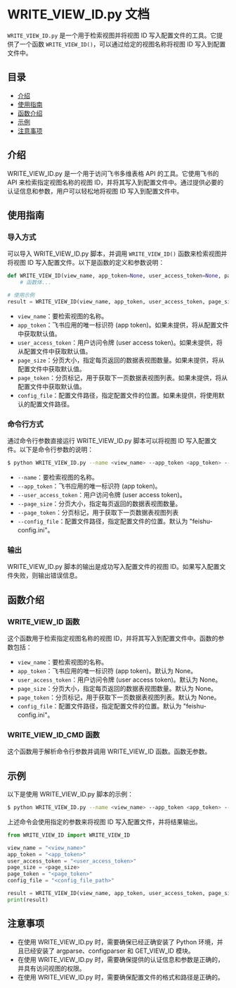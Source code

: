 # WRITE_VIEW_ID.py 文档

`WRITE_VIEW_ID.py` 是一个用于检索视图并将视图 ID 写入配置文件的工具。它提供了一个函数 `WRITE_VIEW_ID()`，可以通过给定的视图名称将视图 ID 写入到配置文件中。

## 目录

- [介绍](#介绍)
- [使用指南](#使用指南)
- [函数介绍](#函数介绍)
- [示例](#示例)
- [注意事项](#注意事项)

## 介绍

WRITE_VIEW_ID.py 是一个用于访问飞书多维表格 API 的工具。它使用飞书的 API 来检索指定视图名称的视图 ID，并将其写入到配置文件中。通过提供必要的认证信息和参数，用户可以轻松地将视图 ID 写入到配置文件中。

## 使用指南

### 导入方式

可以导入 WRITE_VIEW_ID.py 脚本，并调用 `WRITE_VIEW_ID()` 函数来检索视图并将视图 ID 写入配置文件。以下是函数的定义和参数说明：

```python
def WRITE_VIEW_ID(view_name, app_token=None, user_access_token=None, page_size=None, page_token=None, config_file=None):
    # 函数体...

# 使用示例
result = WRITE_VIEW_ID(view_name, app_token, user_access_token, page_size, page_token, config_file)
```

- `view_name`：要检索视图的名称。
- `app_token`：飞书应用的唯一标识符 (app token)。如果未提供，将从配置文件中获取默认值。
- `user_access_token`：用户访问令牌 (user access token)。如果未提供，将从配置文件中获取默认值。
- `page_size`：分页大小，指定每页返回的数据表视图数量。如果未提供，将从配置文件中获取默认值。
- `page_token`：分页标记，用于获取下一页数据表视图列表。如果未提供，将从配置文件中获取默认值。
- `config_file`：配置文件路径，指定配置文件的位置。如果未提供，将使用默认的配置文件路径。

### 命令行方式

通过命令行参数直接运行 WRITE_VIEW_ID.py 脚本可以将视图 ID 写入配置文件。以下是命令行参数的说明：

```bash
$ python WRITE_VIEW_ID.py --name <view_name> --app_token <app_token> --user_access_token <user_access_token> --page_size <page_size> --page_token <page_token> --config_file <config_file_path>
```

- `--name`：要检索视图的名称。
- `--app_token`：飞书应用的唯一标识符 (app token)。
- `--user_access_token`：用户访问令牌 (user access token)。
- `--page_size`：分页大小，指定每页返回的数据表视图数量。
- `--page_token`：分页标记，用于获取下一页数据表视图列表
- `--config_file`：配置文件路径，指定配置文件的位置。默认为 "feishu-config.ini"。

### 输出

WRITE_VIEW_ID.py 脚本的输出是成功写入配置文件的视图 ID。如果写入配置文件失败，则输出错误信息。

## 函数介绍

### WRITE_VIEW_ID 函数

这个函数用于检索指定视图名称的视图 ID，并将其写入到配置文件中。函数的参数包括：

- `view_name`：要检索视图的名称。
- `app_token`：飞书应用的唯一标识符 (app token)。默认为 None。
- `user_access_token`：用户访问令牌 (user access token)。默认为 None。
- `page_size`：分页大小，指定每页返回的数据表视图数量。默认为 None。
- `page_token`：分页标记，用于获取下一页数据表视图列表。默认为 None。
- `config_file`：配置文件路径，指定配置文件的位置。默认为 "feishu-config.ini"。

### WRITE_VIEW_ID_CMD 函数

这个函数用于解析命令行参数并调用 WRITE_VIEW_ID 函数。函数无参数。

## 示例

以下是使用 WRITE_VIEW_ID.py 脚本的示例：

```bash
$ python WRITE_VIEW_ID.py --name <view_name> --app_token <app_token> --user_access_token <user_access_token> --page_size <page_size> --page_token <page_token> --config_file <config_file_path>
```

上述命令会使用指定的参数来将视图 ID 写入配置文件，并将结果输出。

```python
from WRITE_VIEW_ID import WRITE_VIEW_ID

view_name = "<view_name>"
app_token = "<app_token>"
user_access_token = "<user_access_token>"
page_size = <page_size>
page_token = "<page_token>"
config_file = "<config_file_path>"

result = WRITE_VIEW_ID(view_name, app_token, user_access_token, page_size, page_token, config_file)
print(result)
```

## 注意事项

- 在使用 WRITE_VIEW_ID.py 时，需要确保已经正确安装了 Python 环境，并且已经安装了 argparse、configparser 和 GET_VIEW_ID 模块。
- 在使用 WRITE_VIEW_ID.py 时，需要确保提供的认证信息和参数是正确的，并具有访问视图的权限。
- 在使用 WRITE_VIEW_ID.py 时，需要确保配置文件的格式和路径是正确的。

